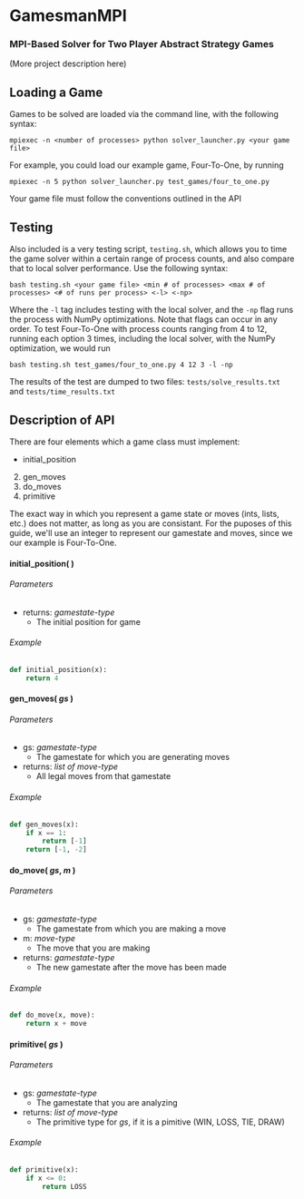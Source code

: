 # GamesmanMPI
### MPI-Based Solver for Two Player Abstract Strategy Games

(More project description here)

## Loading a Game
Games to be solved are loaded via the command line, with the following syntax:
```
mpiexec -n <number of processes> python solver_launcher.py <your game file>
```
For example, you could load our example game, Four-To-One, by running
```
mpiexec -n 5 python solver_launcher.py test_games/four_to_one.py
```
Your game file must follow the conventions outlined in the API 

## Testing
Also included is a very testing script, `testing.sh`, which allows you to time the game solver within a certain range of process counts, and also compare that to local solver performance. Use the following syntax:
```
bash testing.sh <your game file> <min # of processes> <max # of processes> <# of runs per process> <-l> <-np>
```
Where the `-l` tag includes testing with the local solver, and the `-np` flag runs the process with NumPy optimizations. Note that flags can occur in any order. To test Four-To-One with process counts ranging from 4 to 12, running each option 3 times, including the local solver, with the NumPy optimization, we would run
```
bash testing.sh test_games/four_to_one.py 4 12 3 -l -np
```
The results of the test are dumped to two files: `tests/solve_results.txt` and `tests/time_results.txt`

## Description of API
There are four elements which a game class must implement:
- initial_position
2. gen_moves
3. do_moves
4. primitive

The exact way in which you represent a game state or moves (ints, lists, etc.) does not matter, as long as you are consistant. For the puposes of this guide, we'll use an integer to represent our gamestate and moves, since we our example is Four-To-One.

#### initial_position( )
###### Parameters
- returns: *gamestate-type*
  - The initial position for game

###### Example
```python
def initial_position(x):
    return 4
```
#### gen_moves( *gs* )
###### Parameters
- gs: *gamestate-type*
  - The gamestate for which you are generating moves
- returns: *list of move-type*
  - All legal moves from that gamestate

###### Example
```python
def gen_moves(x):
    if x == 1:
        return [-1]
    return [-1, -2]
```

#### do_move( *gs*, *m* )
###### Parameters
- gs: *gamestate-type*
  - The gamestate from which you are making a move
- m: *move-type*
  - The move that you are making
- returns: *gamestate-type*
  - The new gamestate after the move has been made

###### Example
```python
def do_move(x, move):
    return x + move
```
#### primitive( *gs* )
###### Parameters
- gs: *gamestate-type*
  - The gamestate that you are analyzing
- returns: *list of move-type*
  - The primitive type for *gs*, if it is a pimitive (WIN, LOSS, TIE, DRAW)

###### Example
```python
def primitive(x):
    if x <= 0:
        return LOSS
```
